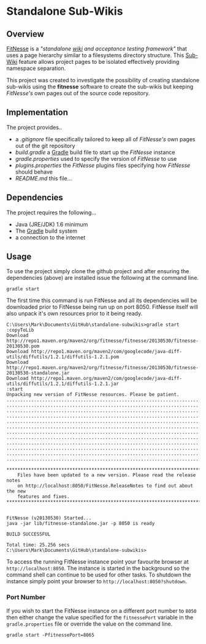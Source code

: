 # Standalone Sub-Wikis #

## Overview ##
[FitNesse](http://fitnesse.org) is a _"standalone [wiki](http://wiki.org/wiki.cgi?WhatIsWiki) and acceptance testing framework"_ that uses a page hierarchy similar to a filesystems directory structure.  This [Sub-Wiki](http://www.fitnesse.org/FitNesse.UserGuide.SubWiki) feature allows project pages to be isolated effectively providing namespace separation.

This project was created to investigate the possibility of creating standalone sub-wikis using the __fitnesse__ software to create the sub-wikis but keeping _FitNesse's_ own pages out of the source code repository.

## Implementation ##

The project provides..

- a _.gitignore_ file specifically tailored to keep all of _FitNesse's_ own pages out of the git repository
- _build.gradle_ a [Gradle](http://gradle.org) build file to start up the _FitNesse_ instance
- _gradle.properties_ used to specify the version of _FitNesse_ to use
- _plugins.properties_ the _FitNesse_ plugins files specifying how _FitNesse_ should behave
- _README.md_ this file...

## Dependencies ##

The project requires the following...

- Java (JRE/JDK) 1.6 minimum
- The [Gradle](http://gradle.org) build system
- a connection to the internet

## Usage ##

To use the project simply clone the github project and after ensuring the dependencies (above) are installed issue the following at the command line.

    gradle start

The first time this command is run FitNesse and all its dependencies will be downloaded prior to FitNesse being run up on port 8050.  FitNesse itself will also unpack it's own resources prior to it being ready.

    C:\Users\Mark\Documents\GitHub\standalone-subwikis>gradle start
    :copyToLib
    Download http://repo1.maven.org/maven2/org/fitnesse/fitnesse/20130530/fitnesse-20130530.pom
    Download http://repo1.maven.org/maven2/com/googlecode/java-diff-utils/diffutils/1.2.1/diffutils-1.2.1.pom
    Download http://repo1.maven.org/maven2/org/fitnesse/fitnesse/20130530/fitnesse-20130530-standalone.jar
    Download http://repo1.maven.org/maven2/com/googlecode/java-diff-utils/diffutils/1.2.1/diffutils-1.2.1.jar
    :start
    Unpacking new version of FitNesse resources. Please be patient.
    ........................................................................................................................
    ........................................................................................................................
    ........................................................................................................................
    ........................................................................................................................
    ........................................................................................................................
    ........................................................................................................................
    ........................................................................................................................
    ........................................................................................................................
    ........................................................................................................................
    ........................................................................................................................
    ........................................................................................................................
    .........................................................................
    
    ********************************************************************************
        Files have been updated to a new version. Please read the release notes
        on http://localhost:8050/FitNesse.ReleaseNotes to find out about the new
        features and fixes.
    ********************************************************************************
    
    
    FitNesse (v20130530) Started...
    java -jar lib/fitnesse-standalone.jar -p 8050 is ready
    
    BUILD SUCCESSFUL
    
    Total time: 25.256 secs
    C:\Users\Mark\Documents\GitHub\standalone-subwikis>


To access the running FitNesse instance point your favourite browser at `http://localhost:8050`.  The instance is started in the background so the command shell can continue to be used for other tasks.  To shutdown the instance simply point your browser to `http://localhost:8050?shutdown`.

### Port Number ###

If you wish to start the FitNesse instance on a different port number to `8050` then either change the value specified for the `fitnessePort` variable in the `gradle.properties` file or override the value on the command line.

    gradle start -PfitnessePort=8065


